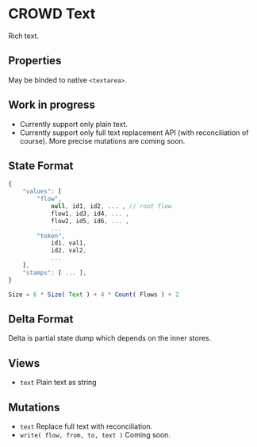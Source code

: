 # CROWD Text

Rich text.

## Properties

May be binded to native `<textarea>`.

## Work in progress

- Currently support only plain text.
- Currently support only full text replacement API (with reconciliation of course). More precise mutations are coming soon.

## State Format

```javascript
{
	"values": [
		"flow",
			null, id1, id2, ... , // root flow
			flow1, id3, id4, ... ,
			flow2, id5, id6, ... ,
			...
		"token",
			id1, val1,
			id2, val2,
			...
	],
	"stamps": [ ... ],
}

Size = 6 * Size( Text ) + 4 * Count( Flows ) + 2
```

## Delta Format

Delta is partial state dump which depends on the inner stores.

## Views

- `text` Plain text as string

## Mutations

- `text` Replace full text with reconciliation.
- `write( flow, from, to, text )` Coming soon.
